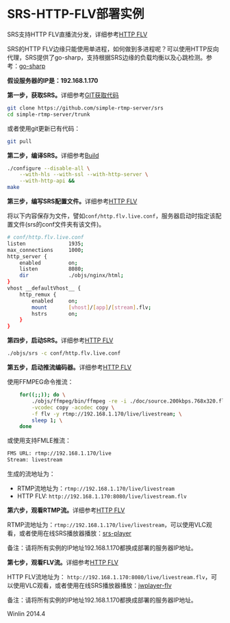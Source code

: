 # SRS-HTTP-FLV部署实例

SRS支持HTTP FLV直播流分发，详细参考[HTTP FLV](v2_CN_DeliveryHttpStream#about-http-flv)

SRS的HTTP FLV边缘只能使用单进程，如何做到多进程呢？可以使用HTTP反向代理，SRS提供了go-sharp，支持根据SRS边缘的负载均衡以及心跳检测。参考：[go-sharp][go-sharp]

<strong>假设服务器的IP是：192.168.1.170</strong>

<strong>第一步，获取SRS。</strong>详细参考[GIT获取代码](v1_CN_Git)

```bash
git clone https://github.com/simple-rtmp-server/srs
cd simple-rtmp-server/trunk
```

或者使用git更新已有代码：

```bash
git pull
```

<strong>第二步，编译SRS。</strong>详细参考[Build](v2_CN_Build)

```bash
./configure --disable-all \
    --with-hls --with-ssl --with-http-server \
    --with-http-api && 
make
```

<strong>第三步，编写SRS配置文件。</strong>详细参考[HTTP FLV](v2_CN_DeliveryHttpStream)

将以下内容保存为文件，譬如`conf/http.flv.live.conf`，服务器启动时指定该配置文件(srs的conf文件夹有该文件)。

```bash
# conf/http.flv.live.conf
listen              1935;
max_connections     1000;
http_server {
    enabled         on;
    listen          8080;
    dir             ./objs/nginx/html;
}
vhost __defaultVhost__ {
    http_remux {
        enabled     on;
        mount       [vhost]/[app]/[stream].flv;
        hstrs       on;
    }
}
```

<strong>第四步，启动SRS。</strong>详细参考[HTTP FLV](v2_CN_DeliveryHttpStream)

```bash
./objs/srs -c conf/http.flv.live.conf
```

<strong>第五步，启动推流编码器。</strong>详细参考[HTTP FLV](v2_CN_DeliveryHttpStream)

使用FFMPEG命令推流：

```bash
    for((;;)); do \
        ./objs/ffmpeg/bin/ffmpeg -re -i ./doc/source.200kbps.768x320.flv \
        -vcodec copy -acodec copy \
        -f flv -y rtmp://192.168.1.170/live/livestream; \
        sleep 1; \
    done
```

或使用支持FMLE推流：

```bash
FMS URL: rtmp://192.168.1.170/live
Stream: livestream
```

生成的流地址为：
* RTMP流地址为：`rtmp://192.168.1.170/live/livestream`
* HTTP FLV: `http://192.168.1.170:8080/live/livestream.flv`

<strong>第六步，观看RTMP流。</strong>详细参考[HTTP FLV](v2_CN_DeliveryHttpStream)

RTMP流地址为：`rtmp://192.168.1.170/live/livestream`，可以使用VLC观看，或者使用在线SRS播放器播放：[srs-player][srs-player]

备注：请将所有实例的IP地址192.168.1.170都换成部署的服务器IP地址。

<strong>第七步，观看FLV流。</strong>详细参考[HTTP FLV](v2_CN_DeliveryHttpStream)

HTTP FLV流地址为： `http://192.168.1.170:8080/live/livestream.flv`，可以使用VLC观看，或者使用在线SRS播放器播放：[jwplayer-flv][jwplayer-flv]

备注：请将所有实例的IP地址192.168.1.170都换成部署的服务器IP地址。

Winlin 2014.4

[nginx]: http://192.168.1.170:8080/nginx.html
[srs-player]: http://winlinvip.github.io/srs.release/trunk/research/players/srs_player.html?vhost=__defaultVhost__&autostart=true&server=192.168.1.170&app=live&stream=livestream&port=1935
[srs-player-19350]: http://winlinvip.github.io/srs.release/trunk/research/players/srs_player.html?vhost=__defaultVhost__&autostart=true&server=192.168.1.170&app=live&stream=livestream&port=19350
[srs-player-ff]: http://winlinvip.github.io/srs.release/trunk/research/players/srs_player.html?vhost=__defaultVhost__&autostart=true&server=192.168.1.170&app=live&stream=livestream_ff
[jwplayer]: http://winlinvip.github.io/srs.release/trunk/research/players/jwplayer6.html?vhost=__defaultVhost__&hls_autostart=true&server=192.168.1.170&app=live&stream=livestream&hls_port=8080
[jwplayer-ff]: http://winlinvip.github.io/srs.release/trunk/research/players/jwplayer6.html?vhost=__defaultVhost__&hls_autostart=true&server=192.168.1.170&app=live&stream=livestream_ff&hls_port=8080
[jwplayer-flv]: http://www.ossrs.net/players/jwplayer6.html?vhost=192.168.1.170&stream=livestream.flv&server=192.168.1.170&port=1935&hls_autostart=true
[go-sharp]: https://github.com/simple-rtmp-server/go-sharp
